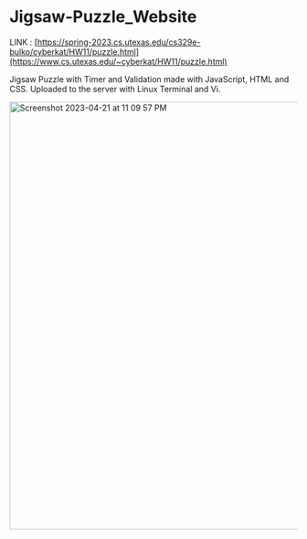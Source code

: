 # Jigsaw-Puzzle_Website

LINK : [https://spring-2023.cs.utexas.edu/cs329e-bulko/cyberkat/HW11/puzzle.html](https://www.cs.utexas.edu/~cyberkat/HW11/puzzle.html)

Jigsaw Puzzle with Timer and Validation made with JavaScript, HTML and CSS. 
Uploaded to the server with Linux Terminal and Vi.

<img width="749" alt="Screenshot 2023-04-21 at 11 09 57 PM" src="https://user-images.githubusercontent.com/113384816/233761749-6407511f-6400-4483-b7ca-b261adbbf14e.png">
